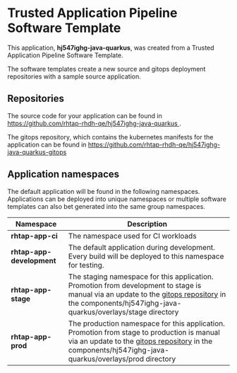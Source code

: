 # Trusted Application Pipeline Software Template

This application, **hj547ighg-java-quarkus**, was created from a Trusted Application Pipeline Software Template.

The software templates create a new source and gitops deployment repositories with a sample source application. 

## Repositories

The source code for your application can be found in [https://github.com/rhtap-rhdh-qe/hj547ighg-java-quarkus ](https://github.com/rhtap-rhdh-qe/hj547ighg-java-quarkus ).
 
The gitops repository, which contains the kubernetes manifests for the application can be found in 
[https://github.com/rhtap-rhdh-qe/hj547ighg-java-quarkus-gitops ](https://github.com/rhtap-rhdh-qe/hj547ighg-java-quarkus-gitops ) 

## Application namespaces 

The default application will be found in the following namespaces. Applications can be deployed into unique namespaces or multiple software templates can also bet generated into the same group namespaces.  

|  Namespace   |  Description   |  
| -------- | -------- |
| **rhtap-app-ci** | The namespace used for CI workloads |
| **rhtap-app-development** | The default application during development. Every build will be deployed to this namespace for testing. |
| **rhtap-app-stage** | The staging namespace for this application. Promotion from development to stage is manual via an update to the [gitops repository](https://github.com/rhtap-rhdh-qe/hj547ighg-java-quarkus-gitops ) in the components/hj547ighg-java-quarkus/overlays/stage directory |
| **rhtap-app-prod** | The production namespace for this application. Promotion from stage to production is manual via an update to the [gitops repository](https://github.com/rhtap-rhdh-qe/hj547ighg-java-quarkus-gitops ) in the components/hj547ighg-java-quarkus/overlays/prod directory |